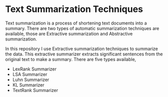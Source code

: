 # Text Summarization Techniques
Text summarization is a process of shortening text documents into a summary. There are two types of automatic summarization techniques are available, those are Extractive summarization and Abstractive summarization.

In this repository I use Extractive summarization techniques to summarize the data. This extractive summarizer extracts significant sentences from the original text to make a summary. There are five types available,
 - LexRank Summarizer
 - LSA Summarizer
 - Luhn Summarizer
 - KL Summarizer
 - TextRank Summarizer
